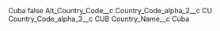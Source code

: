 <?xml version="1.0" encoding="UTF-8"?>
<CustomMetadata xmlns="http://soap.sforce.com/2006/04/metadata" xmlns:xsi="http://www.w3.org/2001/XMLSchema-instance" xmlns:xsd="http://www.w3.org/2001/XMLSchema">
    <label>Cuba</label>
    <protected>false</protected>
    <values>
        <field>Alt_Country_Code__c</field>
        <value xsi:nil="true"/>
    </values>
    <values>
        <field>Country_Code_alpha_2__c</field>
        <value xsi:type="xsd:string">CU</value>
    </values>
    <values>
        <field>Country_Code_alpha_3__c</field>
        <value xsi:type="xsd:string">CUB</value>
    </values>
    <values>
        <field>Country_Name__c</field>
        <value xsi:type="xsd:string">Cuba</value>
    </values>
</CustomMetadata>
